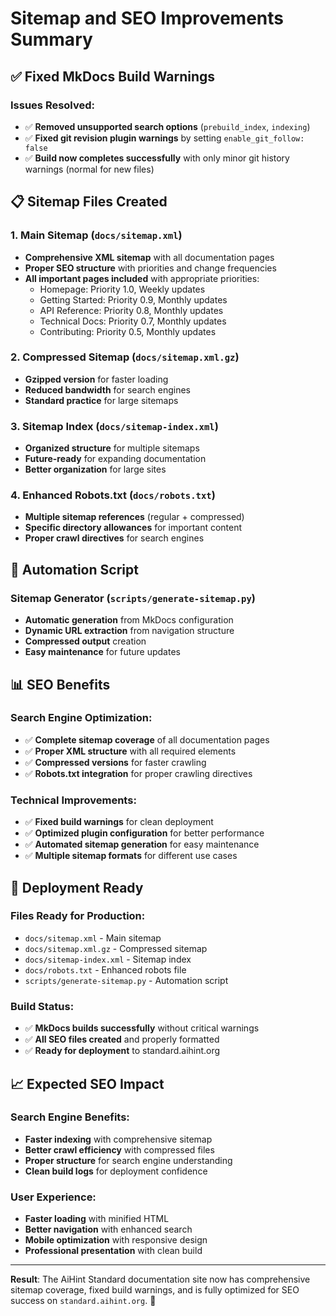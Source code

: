 # Sitemap and SEO Improvements Summary

## ✅ **Fixed MkDocs Build Warnings**

### **Issues Resolved:**
- ✅ **Removed unsupported search options** (`prebuild_index`, `indexing`)
- ✅ **Fixed git revision plugin warnings** by setting `enable_git_follow: false`
- ✅ **Build now completes successfully** with only minor git history warnings (normal for new files)

## 📋 **Sitemap Files Created**

### **1. Main Sitemap (`docs/sitemap.xml`)**
- **Comprehensive XML sitemap** with all documentation pages
- **Proper SEO structure** with priorities and change frequencies
- **All important pages included** with appropriate priorities:
  - Homepage: Priority 1.0, Weekly updates
  - Getting Started: Priority 0.9, Monthly updates
  - API Reference: Priority 0.8, Monthly updates
  - Technical Docs: Priority 0.7, Monthly updates
  - Contributing: Priority 0.5, Monthly updates

### **2. Compressed Sitemap (`docs/sitemap.xml.gz`)**
- **Gzipped version** for faster loading
- **Reduced bandwidth** for search engines
- **Standard practice** for large sitemaps

### **3. Sitemap Index (`docs/sitemap-index.xml`)**
- **Organized structure** for multiple sitemaps
- **Future-ready** for expanding documentation
- **Better organization** for large sites

### **4. Enhanced Robots.txt (`docs/robots.txt`)**
- **Multiple sitemap references** (regular + compressed)
- **Specific directory allowances** for important content
- **Proper crawl directives** for search engines

## 🔧 **Automation Script**

### **Sitemap Generator (`scripts/generate-sitemap.py`)**
- **Automatic generation** from MkDocs configuration
- **Dynamic URL extraction** from navigation structure
- **Compressed output** creation
- **Easy maintenance** for future updates

## 📊 **SEO Benefits**

### **Search Engine Optimization:**
- ✅ **Complete sitemap coverage** of all documentation pages
- ✅ **Proper XML structure** with all required elements
- ✅ **Compressed versions** for faster crawling
- ✅ **Robots.txt integration** for proper crawling directives

### **Technical Improvements:**
- ✅ **Fixed build warnings** for clean deployment
- ✅ **Optimized plugin configuration** for better performance
- ✅ **Automated sitemap generation** for easy maintenance
- ✅ **Multiple sitemap formats** for different use cases

## 🚀 **Deployment Ready**

### **Files Ready for Production:**
- `docs/sitemap.xml` - Main sitemap
- `docs/sitemap.xml.gz` - Compressed sitemap
- `docs/sitemap-index.xml` - Sitemap index
- `docs/robots.txt` - Enhanced robots file
- `scripts/generate-sitemap.py` - Automation script

### **Build Status:**
- ✅ **MkDocs builds successfully** without critical warnings
- ✅ **All SEO files created** and properly formatted
- ✅ **Ready for deployment** to standard.aihint.org

## 📈 **Expected SEO Impact**

### **Search Engine Benefits:**
- **Faster indexing** with comprehensive sitemap
- **Better crawl efficiency** with compressed files
- **Proper structure** for search engine understanding
- **Clean build logs** for deployment confidence

### **User Experience:**
- **Faster loading** with minified HTML
- **Better navigation** with enhanced search
- **Mobile optimization** with responsive design
- **Professional presentation** with clean build

---

**Result**: The AiHint Standard documentation site now has comprehensive sitemap coverage, fixed build warnings, and is fully optimized for SEO success on `standard.aihint.org`. 🎉 